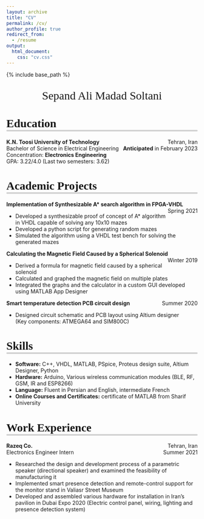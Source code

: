 ```yaml
---
layout: archive
title: "CV"
permalink: /cv/
author_profile: true
redirect_from:
  - /resume
output:
  html_document:
    css: "cv.css"
---
```

<!DOCTYPE html>
<html>

<head>
    <title>Title of the document</title>
    <style>
        .headline {
            font-family: Calibri, "Helvetica", san-serif;
            line-height: 1.5em;
            color: black;
            font-size: 20px;
        }
        h1:after {
            content: ' ';
            display: block;
            border: 2px solid #d0d0d0;
            border-radius: 4px;
            -webkit-border-radius: 4px;
            -moz-border-radius: 4px;
            box-shadow: inset 0 1px 1px rgba(0, 0, 0, .05);
            -webkit-box-shadow: inset 0 1px 1px rgba(0, 0, 0, .05);
            -moz-box-shadow: inset 0 1px 1px rgba(0, 0, 0, .05);
        }
    </style>
</head>

</html>
{% include base_path %}

 <p style="text-align:center;font-size:30px;font-family:Times New Roman">
    Sepand Ali Madad Soltani
 </p>

<p style="text-align:left;">
    <h1>
        <span style="font-family:Times New Roman;font-size:30px">
       Education
    </span></h1>
    <b>K.N. Toosi University of Technology </b>
    <span style="float:right;">Tehran, Iran
          </span>
    <br>Bachelor of Science in Electrical Engineering
    <span style="float:right;">
                  <b>Anticipated</b> in February 2023
              </span>
    <br> Concentration: <b>Electronics Engineering</b>
    <br> GPA: 3.22/4.0 (Last two semesters: 3.62)
</p>


<p style="text-align:left;">
    <h1>
        <span style="font-family:Times New Roman;font-size:30px">
      Academic Projects
      </span></h1>
    <b>
Implementation of Synthesizable A* search algorithm in FPGA-VHDL </b>
    <span style="float:right;">Spring 2021
      </span>
    <ul>
        <li>Developed a synthesizable proof of concept of A* algorithm in VHDL capable of solving any 10x10 mazes</li>
        <li>Developed a python script for generating random mazes</li>
        <li>Simulated the algorithm using a VHDL test bench for solving the generated mazes</li>
    </ul>
    <b>
Calculating the Magnetic Field Caused by a Spherical Solenoid </b>
    <span style="float:right;">Winter 2019
      </span>
    <ul>
        <li>Derived a formula for magnetic field caused by a spherical solenoid </li>
        <li>Calculated and graphed the magnetic field on multiple plates</li>
        <li>Integrated the graphs and the calculator in a custom GUI developed using MATLAB App Designer</li>
    </ul>
    <b>
Smart temperature detection PCB circuit design	
 </b>
    <span style="float:right;">Summer 2020
      </span>
    <ul>
        <li>Designed circuit schematic and PCB layout using Altium designer 
        <br>(Key components: ATMEGA64 and SIM800C) </li>
    </ul>
</p>

<p style="text-align:left;">
    <h1>
        <span style="font-family:Times New Roman;font-size:30px">
      Skills
      </span></h1>
  <ul>
    <li> <b> Software:</b> C++, VHDL, MATLAB, PSpice, Proteus design suite, Altium Designer, Python </li>
    <li> <b> Hardware:</b> Arduino, Various wireless communication modules (BLE, RF, GSM, IR and ESP8266) </li>
    <li> <b> Language:</b> Fluent in Persian and English, intermediate French </li>
    <li> <b> Online Courses and Certificates:</b> certificate of MATLAB from Sharif University  </li>
  </ul>
</p>

<p style="text-align:left;">
    <h1>
        <span style="font-family:Times New Roman;font-size:30px">
       Work Experience
    </span></h1>
    <b>Razeq Co. </b>
    <span style="float:right;">Tehran, Iran
          </span>
    <br>Electronics Engineer Intern
    <span style="float:right;">
                 Summer 2021
              </span>
    <ul>
        <li> Researched the design and development process of a parametric speaker (directional speaker) and examined the feasibility of manufacturing it</li>
        <li>Implemented smart presence detection and remote-control support for the monitor stand in Valiasr Street Museum </li>
        <li> Developed and assembled various hardware for installation in Iran’s pavilion in Dubai Expo 2020 (Electric control panel, wiring, lighting and presence detection system)</li>
    </ul>
</p>

